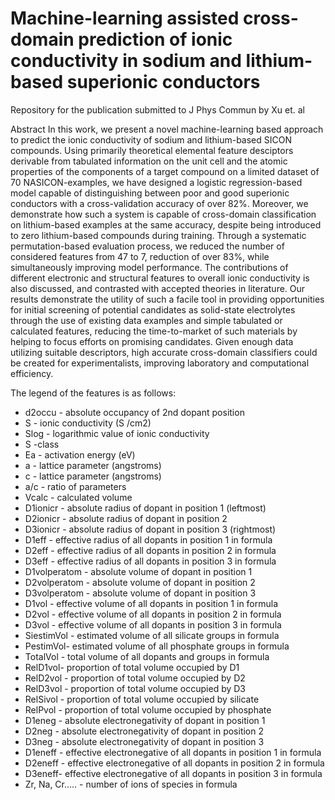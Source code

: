 # Machine-learning assisted cross-domain prediction of ionic conductivity in sodium and lithium-based superionic conductors 
Repository for the publication submitted to J Phys Commun by Xu et. al

Abstract
In this work, we present a novel machine-learning based approach to predict the ionic conductivity of sodium and lithium-based SICON compounds. Using primarily theoretical elemental feature desciptors derivable from tabulated information on the unit cell and the atomic properties of the components of a target compound on a limited dataset of 70 NASICON-examples, we have designed a logistic regression-based model capable of distinguishing between poor and good superionic conductors with a cross-validation accuracy of over 82%. Moreover, we demonstrate how such a system is capable of cross-domain classification on lithium-based examples at the same accuracy, despite being introduced to zero lithium-based compounds during training. Through a systematic permutation-based evaluation process, we reduced the number of considered features from 47 to 7,  reduction of over 83%, while simultaneously improving model performance. The contributions of different electronic and structural features to overall ionic conductivity is also discussed, and contrasted with accepted theories in literature. Our results demonstrate the utility of such a facile tool in providing opportunities for initial screening of potential candidates as solid-state electrolytes through the use of existing data examples and simple tabulated or calculated features, reducing the time-to-market of such materials by helping to focus efforts on promising candidates. Given enough data utilizing suitable descriptors, high accurate cross-domain classifiers could be created for experimentalists, improving laboratory and computational efficiency.

The legend of the features is as follows:


* d2occu - absolute occupancy of 2nd dopant position
* S - ionic conductivity (S /cm2)
* Slog - logarithmic value of ionic conductivity
* S -class 
* Ea - activation energy (eV)
* a - lattice parameter (angstroms)
* c - lattice parameter (angstroms)
* a/c - ratio of parameters
* Vcalc - calculated volume
* D1ionicr - absolute radius of dopant in position 1 (leftmost)
* D2ionicr - absolute radius of dopant in position 2
* D3ionicr - absolute radius of dopant in position 3 (rightmost)
* D1eff - effective radius of all dopants in position 1 in formula
* D2eff - effective radius of all dopants in position 2 in formula
* D3eff - effective radius of all dopants in position 3 in formula
* D1volperatom - absolute volume of dopant in position 1
* D2volperatom - absolute volume of dopant in position 2
* D3volperatom - absolute volume of dopant in position 3
* D1vol - effective volume of all dopants in position 1 in formula
* D2vol - effective volume of all dopants in position 2 in formula
* D3vol - effective volume of all dopants in position 3 in formula
* SiestimVol - estimated volume of all silicate groups in formula
* PestimVol- estimated volume of all phosphate groups in formula
* TotalVol - total volume of all dopants and groups in formula
* RelD1vol- proportion of total volume occupied by D1
* RelD2vol - proportion of total volume occupied by D2
* RelD3vol - proportion of total volume occupied by D3
* RelSivol - proportion of total volume occupied by silicate
* RelPvol - proportion of total volume occupied by phosphate
* D1eneg - absolute electronegativity of dopant in position 1 
* D2neg - absolute electronegativity of dopant in position 2
* D3neg - absolute electronegativity of dopant in position 3 
* D1eneff - effective electronegative of all dopants in position 1 in formula
* D2eneff - effective electronegative of all dopants in position 2 in formula
* D3eneff- effective electronegative of all dopants in position 3 in formula
* Zr, Na, Cr..... - number of ions of species in formula
